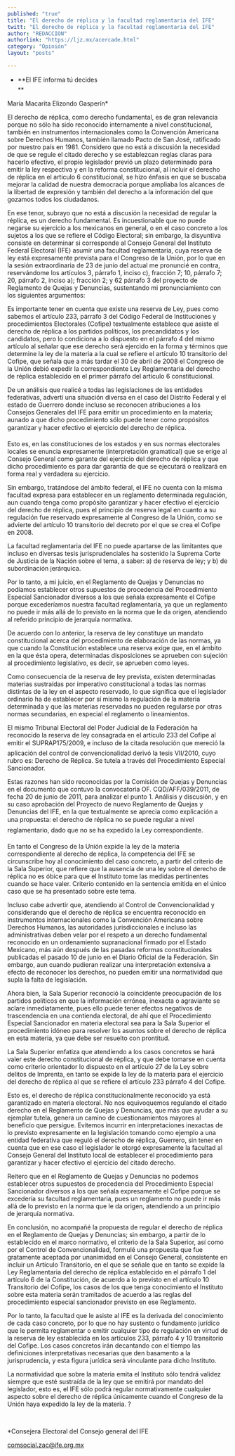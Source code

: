 ```yaml
---
published: "true"
title: "El derecho de réplica y la facultad reglamentaria del IFE"
twitt: "El derecho de réplica y la facultad reglamentaria del IFE"
author: "REDACCION"
authorlink: "https://ljz.mx/acercade.html"
category: "Opinión"
layout: "posts"

---
```


*   **El IFE informa tú decides  
    **


  María Macarita Elizondo Gasperín*



  El derecho de réplica, como derecho fundamental, es de gran relevancia porque no sólo ha sido reconocido internamente a nivel constitucional, también en instrumentos internacionales como la Convención Americana sobre Derechos Humanos, también llamado Pacto de San José, ratificado por nuestro país en 1981. Considero que no está a discusión la necesidad de que se regule el citado derecho y se establezcan reglas claras para hacerlo efectivo, el propio legislador previó un plazo determinado para emitir la ley respectiva y en la reforma constitucional, al incluir el derecho de réplica en el artículo 6 constitucional, se hizo énfasis en que se buscaba mejorar la calidad de nuestra democracia porque ampliaba los alcances de la libertad de expresión y también del derecho a la información del que gozamos todos los ciudadanos.



  En ese tenor, subrayo que no está a discusión la necesidad de regular la réplica, es un derecho fundamental. Es incuestionable que no puede negarse su ejercicio a los mexicanos en general, o en el caso concreto a los sujetos a los que se refiere el Código Electoral; sin embargo, la disyuntiva consiste en determinar si corresponde al Consejo General del Instituto Federal Electoral (IFE) asumir una facultad reglamentaria, cuya reserva de ley está expresamente prevista para el Congreso de la Unión, por lo que en la sesión extraordinaria de 23 de junio del actual me pronuncié en contra, reservándome los artículos 3, párrafo 1, inciso c), fracción 7; 10, párrafo 7; 20, párrafo 2, inciso a); fracción 2; y 62 párrafo 3 del proyecto de Reglamento de Quejas y Denuncias, sustentando mi pronunciamiento con los siguientes argumentos:



  Es importante tener en cuenta que existe una reserva de Ley, pues como sabemos el artículo 233, párrafo 3 del Código Federal de Instituciones y procedimientos Electorales (Cofipe) textualmente establece que asiste el derecho de réplica a los partidos políticos, los precandidatos y los candidatos, pero lo condiciona a lo dispuesto en el párrafo 4 del mismo artículo al señalar que ese derecho será ejercido en la forma y términos que determine la ley de la materia a la cual se refiere el artículo 10 transitorio del Cofipe, que señala que a más tardar el 30 de abril de 2008 el Congreso de la Unión debió expedir la correspondiente Ley Reglamentaria del derecho de réplica establecido en el primer párrafo del artículo 6 constitucional.



  De un análisis que realicé a todas las legislaciones de las entidades federativas, advertí una situación diversa en el caso del Distrito Federal y el estado de Guerrero donde incluso se reconocen atribuciones a los Consejos Generales del IFE para emitir un procedimiento en la materia; aunado a que dicho procedimiento sólo puede tener como propósitos garantizar y hacer efectivo el ejercicio del derecho de réplica.



  Esto es, en las constituciones de los estados y en sus normas electorales locales se enuncia expresamente (interpretación gramatical) que se erige al Consejo General como garante del ejercicio del derecho de réplica y que dicho procedimiento es para dar garantía de que se ejecutará o realizará en forma real y verdadera su ejercicio.



  Sin embargo, tratándose del ámbito federal, el IFE no cuenta con la misma facultad expresa para establecer en un reglamento determinada regulación, aun cuando tenga como propósito garantizar y hacer efectivo el ejercicio del derecho de réplica, pues el principio de reserva legal en cuanto a su regulación fue reservado expresamente al Congreso de la Unión, como se advierte del artículo 10 transitorio del decreto por el que se crea el Cofipe en 2008.



  La facultad reglamentaria del IFE no puede apartarse de las limitantes que incluso en diversas tesis jurisprudenciales ha sostenido la Suprema Corte de Justicia de la Nación sobre el tema, a saber: a) de reserva de ley; y b) de subordinación jerárquica.



  Por lo tanto, a mi juicio, en el Reglamento de Quejas y Denuncias no podíamos establecer otros supuestos de procedencia del Procedimiento Especial Sancionador diversos a los que señala expresamente el Cofipe porque excederíamos nuestra facultad reglamentaria, ya que un reglamento no puede ir más allá de lo previsto en la norma que le da origen, atendiendo al referido principio de jerarquía normativa.



  De acuerdo con lo anterior, la reserva de ley constituye un mandato constitucional acerca del procedimiento de elaboración de las normas, ya que cuando la Constitución establece una reserva exige que, en el ámbito en la que ésta opera, determinadas disposiciones se aprueben con sujeción al procedimiento legislativo, es decir, se aprueben como leyes.



  Como consecuencia de la reserva de ley prevista, existen determinadas materias sustraídas por imperativo constitucional a todas las normas distintas de la ley en el aspecto reservado, lo que significa que el legislador ordinario ha de establecer por sí mismo la regulación de la materia determinada y que las materias reservadas no pueden regularse por otras normas secundarias, en especial el reglamento o lineamientos.



  El mismo Tribunal Electoral del Poder Judicial de la Federación ha reconocido la reserva de ley consagrada en el artículo 233 del Cofipe al emitir el SUPRAP175/2009, e incluso de la citada resolución que mereció la aplicación del control de convencionalidad derivó la tesis VII/2010, cuyo rubro es: Derecho de Réplica. Se tutela a través del Procedimiento Especial Sancionador.



  Estas razones han sido reconocidas por la Comisión de Quejas y Denuncias en el documento que contuvo la convocatoria OF. CQD/AFF/039/2011, de fecha 20 de junio de 2011, para analizar el punto 1. Análisis y discusión, y en su caso aprobación del Proyecto de nuevo Reglamento de Quejas y Denuncias del IFE, en la que textualmente se aprecia como explicación a una propuesta: el derecho de réplica no se puede regular a nivel reglamentario, dado que no se ha expedido la Ley correspondiente.



  En tanto el Congreso de la Unión expide la ley de la materia correspondiente al derecho de réplica, la competencia del IFE se circunscribe hoy al conocimiento del caso concreto, a partir del criterio de la Sala Superior, que refiere que la ausencia de una ley sobre el derecho de réplica no es óbice para que el Instituto tome las medidas pertinentes cuando se hace valer. Criterio contenido en la sentencia emitida en el único caso que se ha presentado sobre este tema.



  Incluso cabe advertir que, atendiendo al Control de Convencionalidad y considerando que el derecho de réplica se encuentra reconocido en instrumentos internacionales como la Convención Americana sobre Derechos Humanos, las autoridades jurisdiccionales e incluso las administrativas deben velar por el respeto a un derecho fundamental reconocido en un ordenamiento supranacional firmado por el Estado Mexicano, más aún después de las pasadas reformas constitucionales publicadas el pasado 10 de junio en el Diario Oficial de la Federación. Sin embargo, aun cuando pudieran realizar una interpretación extensiva a efecto de reconocer los derechos, no pueden emitir una normatividad que supla la falta de legislación.



  Ahora bien, la Sala Superior reconoció la coincidente preocupación de los partidos políticos en que la información errónea, inexacta o agraviante se aclare inmediatamente, pues ello puede tener efectos negativos de trascendencia en una contienda electoral, de ahí que el Procedimiento Especial Sancionador en materia electoral sea para la Sala Superior el procedimiento idóneo para resolver los asuntos sobre el derecho de réplica en esta materia, ya que debe ser resuelto con prontitud.



  La Sala Superior enfatiza que atendiendo a los casos concretos se hará valer este derecho constitucional de réplica, y que debe tomarse en cuenta como criterio orientador lo dispuesto en el artículo 27 de la Ley sobre delitos de Imprenta, en tanto se expide la ley de la materia para el ejercicio del derecho de réplica al que se refiere el artículo 233 párrafo 4 del Cofipe.



  Esto es, el derecho de réplica constitucionalmente reconocido ya está garantizado en materia electoral. No nos equivoquemos regulando el citado derecho en el Reglamento de Quejas y Denuncias, que más que ayudar a su ejemplar tutela, genera un camino de cuestionamientos mayores al beneficio que persigue. Evitemos incurrir en interpretaciones inexactas de lo previsto expresamente en la legislación tomando como ejemplo a una entidad federativa que reguló el derecho de réplica, Guerrero, sin tener en cuenta que en ese caso el legislador le otorgó expresamente la facultad al Consejo General del Instituto local de establecer el procedimiento para garantizar y hacer efectivo el ejercicio del citado derecho.



  Reitero que en el Reglamento de Quejas y Denuncias no podemos establecer otros supuestos de procedencia del Procedimiento Especial Sancionador diversos a los que señala expresamente el Cofipe porque se excedería su facultad reglamentaria, pues un reglamento no puede ir más allá de lo previsto en la norma que le da origen, atendiendo a un principio de jerarquía normativa.



  En conclusión, no acompañé la propuesta de regular el derecho de réplica en el Reglamento de Quejas y Denuncias; sin embargo, a partir de lo establecido en el marco normativo, el criterio de la Sala Superior, así como por el Control de Convencionalidad, formulé una propuesta que fue gratamente aceptada por unanimidad en el Consejo General, consistente en incluir un Artículo Transitorio, en el que se señale que en tanto se expide la Ley Reglamentaria del derecho de réplica establecido en el párrafo 1 del artículo 6 de la Constitución, de acuerdo a lo previsto en el artículo 10 Transitorio del Cofipe, los casos de los que tenga conocimiento el Instituto sobre esta materia serán tramitados de acuerdo a las reglas del procedimiento especial sancionador previsto en ese Reglamento.



  Por lo tanto, la facultad que le asiste al IFE es la derivada del conocimiento de cada caso concreto, por lo que no hay sustento o fundamento jurídico que le permita reglamentar o emitir cualquier tipo de regulación en virtud de la reserva de ley establecida en los artículos 233, párrafo 4 y 10 transitorio del Cofipe. Los casos concretos irán decantando con el tiempo las definiciones interpretativas necesarias que den basamento a la jurisprudencia, y esta figura jurídica será vinculante para dicho Instituto.



  La normatividad que sobre la materia emita el Instituto sólo tendrá validez siempre que esté sustraída de la ley que se emitirá por mandato del legislador, esto es, el IFE sólo podrá regular normativamente cualquier aspecto sobre el derecho de réplica únicamente cuando el Congreso de la Unión haya expedido la ley de la materia. ?



   



  *Consejera Electoral del Consejo general del IFE



  comsocial.zac@ife.org.mx

